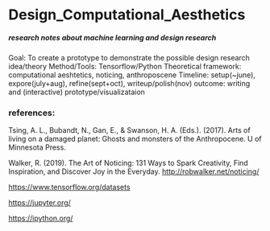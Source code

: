 # Design_Computational_Aesthetics

##### research notes about machine learning and design research

Goal: To create a prototype to demonstrate the possible design research idea/theory
Method/Tools: Tensorflow/Python
Theoretical framework: computational aeshtetics, noticing, anthroposcene
Timeline: setup(~june), expore(july+aug), refine(sept+oct), writeup/polish(nov)
outcome: writing and (interactive) prototype/visualizataion

### references:
Tsing, A. L., Bubandt, N., Gan, E., & Swanson, H. A. (Eds.). (2017). Arts of living on a damaged planet: Ghosts and monsters of the Anthropocene. U of Minnesota Press.

Walker, R. (2019). The Art of Noticing: 131 Ways to Spark Creativity, Find Inspiration, and Discover Joy in the Everyday. 
http://robwalker.net/noticing/

https://www.tensorflow.org/datasets

https://jupyter.org/

https://ipython.org/


